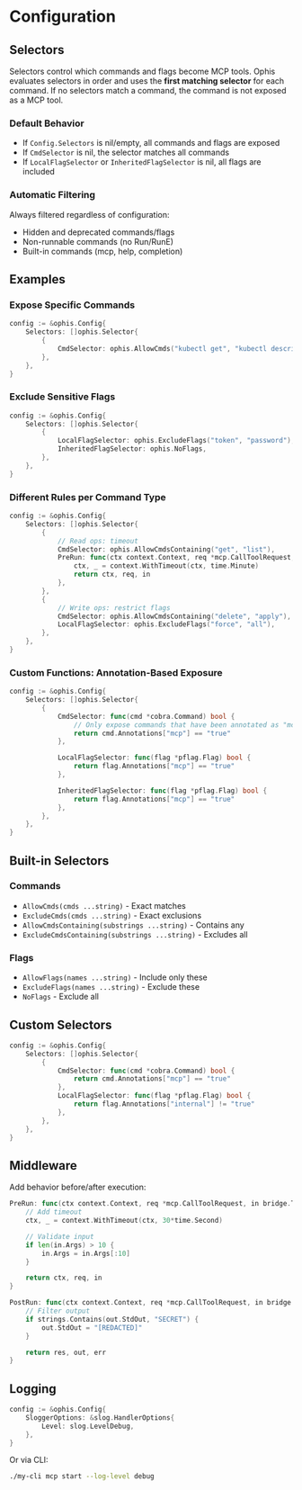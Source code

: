 # Configuration

## Selectors

Selectors control which commands and flags become MCP tools. Ophis evaluates selectors in order and uses the **first matching selector** for each command. If no selectors match a command, the command is not exposed as a MCP tool.

### Default Behavior

- If `Config.Selectors` is nil/empty, all commands and flags are exposed
- If `CmdSelector` is nil, the selector matches all commands
- If `LocalFlagSelector` or `InheritedFlagSelector` is nil, all flags are included

### Automatic Filtering

Always filtered regardless of configuration:

- Hidden and deprecated commands/flags
- Non-runnable commands (no Run/RunE)
- Built-in commands (mcp, help, completion)

## Examples

### Expose Specific Commands

```go
config := &ophis.Config{
    Selectors: []ophis.Selector{
        {
            CmdSelector: ophis.AllowCmds("kubectl get", "kubectl describe"),
        },
    },
}
```

### Exclude Sensitive Flags

```go
config := &ophis.Config{
    Selectors: []ophis.Selector{
        {
            LocalFlagSelector: ophis.ExcludeFlags("token", "password"),
            InheritedFlagSelector: ophis.NoFlags,
        },
    },
}
```

### Different Rules per Command Type

```go
config := &ophis.Config{
    Selectors: []ophis.Selector{
        {
            // Read ops: timeout
            CmdSelector: ophis.AllowCmdsContaining("get", "list"),
            PreRun: func(ctx context.Context, req *mcp.CallToolRequest, in bridge.ToolInput) (context.Context, *mcp.CallToolRequest, bridge.ToolInput) {
                ctx, _ = context.WithTimeout(ctx, time.Minute)
                return ctx, req, in
            },
        },
        {
            // Write ops: restrict flags
            CmdSelector: ophis.AllowCmdsContaining("delete", "apply"),
            LocalFlagSelector: ophis.ExcludeFlags("force", "all"),
        },
    },
}
```

### Custom Functions: Annotation-Based Exposure

```go
config := &ophis.Config{
    Selectors: []ophis.Selector{
        {
            CmdSelector: func(cmd *cobra.Command) bool {
                // Only expose commands that have been annotated as "mcp"
                return cmd.Annotations["mcp"] == "true"
            },

            LocalFlagSelector: func(flag *pflag.Flag) bool {
                return flag.Annotations["mcp"] == "true"
            },

            InheritedFlagSelector: func(flag *pflag.Flag) bool {
                return flag.Annotations["mcp"] == "true"
            },
        },
    },
}
```

## Built-in Selectors

### Commands

- `AllowCmds(cmds ...string)` - Exact matches
- `ExcludeCmds(cmds ...string)` - Exact exclusions
- `AllowCmdsContaining(substrings ...string)` - Contains any
- `ExcludeCmdsContaining(substrings ...string)` - Excludes all

### Flags

- `AllowFlags(names ...string)` - Include only these
- `ExcludeFlags(names ...string)` - Exclude these
- `NoFlags` - Exclude all

## Custom Selectors

```go
config := &ophis.Config{
    Selectors: []ophis.Selector{
        {
            CmdSelector: func(cmd *cobra.Command) bool {
                return cmd.Annotations["mcp"] == "true"
            },
            LocalFlagSelector: func(flag *pflag.Flag) bool {
                return flag.Annotations["internal"] != "true"
            },
        },
    },
}
```

## Middleware

Add behavior before/after execution:

```go
PreRun: func(ctx context.Context, req *mcp.CallToolRequest, in bridge.ToolInput) (context.Context, *mcp.CallToolRequest, bridge.ToolInput) {
    // Add timeout
    ctx, _ = context.WithTimeout(ctx, 30*time.Second)

    // Validate input
    if len(in.Args) > 10 {
        in.Args = in.Args[:10]
    }

    return ctx, req, in
}

PostRun: func(ctx context.Context, req *mcp.CallToolRequest, in bridge.ToolInput, res *mcp.CallToolResult, out bridge.ToolOutput, err error) (*mcp.CallToolResult, bridge.ToolOutput, error) {
    // Filter output
    if strings.Contains(out.StdOut, "SECRET") {
        out.StdOut = "[REDACTED]"
    }

    return res, out, err
}
```

## Logging

```go
config := &ophis.Config{
    SloggerOptions: &slog.HandlerOptions{
        Level: slog.LevelDebug,
    },
}
```

Or via CLI:

```bash
./my-cli mcp start --log-level debug
```
